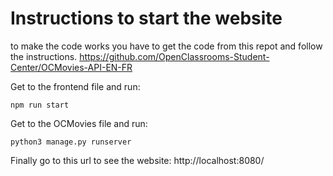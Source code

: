 # Instructions to start the website

to make the code works you have to get the code from this repot and follow the instructions.
https://github.com/OpenClassrooms-Student-Center/OCMovies-API-EN-FR

Get to the frontend file and run:

```
npm run start
```

Get to the OCMovies file and run:

```
python3 manage.py runserver
```

Finally go to this url to see the website:
http://localhost:8080/
